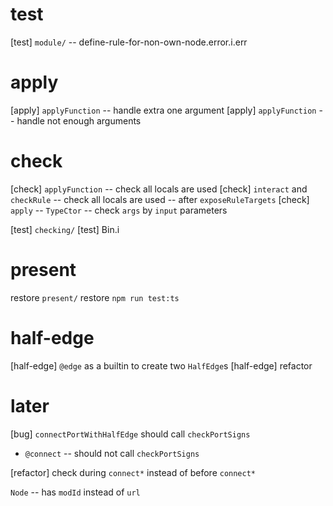 # test

[test] `module/` -- define-rule-for-non-own-node.error.i.err

# apply

[apply] `applyFunction` -- handle extra one argument
[apply] `applyFunction` -- handle not enough arguments

# check

[check] `applyFunction` -- check all locals are used
[check] `interact` and `checkRule` -- check all locals are used -- after `exposeRuleTargets`
[check] `apply` -- `TypeCtor` -- check `args` by `input` parameters

[test] `checking/`
[test] Bin.i

# present

restore `present/`
restore `npm run test:ts`

# half-edge

[half-edge] `@edge` as a builtin to create two `HalfEdge`s
[half-edge] refactor

# later

[bug] `connectPortWithHalfEdge` should call `checkPortSigns`

- `@connect` -- should not call `checkPortSigns`

[refactor] check during `connect*` instead of before `connect*`

`Node` -- has `modId` instead of `url`

